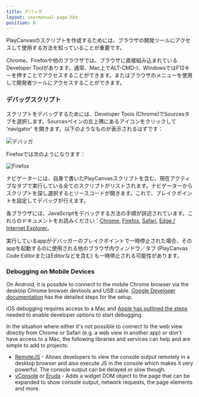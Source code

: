 ```yaml
---
title: デバッグ
layout: usermanual-page.hbs
position: 8
---
```


PlayCanvasのスクリプトを作成するためには、ブラウザの開発ツールにアクセスして使用する方法を知っていることが重要です。

Chrome、Firefoxや他のブラウザでは、ブラウザに直接組み込まれているDeveloper Toolがあります。通常、Mac上でALT-CMD-I、WindowsではF12キーを押すことでアクセスすることができます。またはブラウザのメニューを使用して開発者ツールにアクセスすることができます。

### デバッグスクリプト

スクリプトをデバッグするためには、Developer Tools (Chrome)でSourcesタブを選択します。Sourcesペインの左上隅にあるアイコンをクリックして 'navigator' を開きます。以下のようなものが表示されるはずです：

![デバッガ][1]

Firefoxでは次のようになります：

![Firefox][2]

ナビゲーターには、自身で書いたPlayCanvasスクリプトを含む、現在アクティブなタブで実行している全てのスクリプトがリストされます。ナビゲーターからスクリプトを探し選択するとソースコードが開きます。これで、ブレイクポイントを設定してデバッグが行えます。

各ブラウザには、JavaScriptをデバッグする方法の手順が詳述されています。これらのドキュメントをお読みください：[Chrome][3], [Firefox][4], [Safari][5], [Edge / Internet Explorer][6]。

<div class="alert alert-info"> 実行しているappがデバッガーのブレイクポイントで一時停止された場合、そのappを起動するのに使用される他のブラウザ内ウィンドウ／タブ (PlayCanvas Code EditorまたはEditorなどを含む) も一時停止される可能性があります。 </div>

### Debugging on Mobile Devices

On Android, it is possible to connect to the mobile Chrome browser via the desktop Chrome browser devtools and USB cable. [Google Developer documentation][7] has the detailed steps for the setup.

iOS debugging requires access to a Mac and [Apple has outlined the steps][8] needed to enable developer options to start debugging.

In the situation where either it's not possible to connect to the web view directly from Chrome or Safari (e.g. a web view in another app) or don't have access to a Mac, the following libraries and services can help and are simple to add to projects:

* [RemoteJS][9] - Allows developers to view the console output remotely in a desktop browser and also execute JS in the console which makes it very powerful. The console output can be delayed or slow though.
* [vConsole][10] or [Eruda][11] - Adds a widget DOM object to the page that can be expanded to show console output, network requests, the page elements and more.

[1]: /images/user-manual/scripting/debugging/chrome-debugger.jpg
[2]: /images/user-manual/scripting/debugging/firefox-debugger.jpg
[3]: https://developers.google.com/web/tools/chrome-devtools/javascript
[4]: https://developer.mozilla.org/en-US/docs/Tools/Debugger
[5]: https://developer.apple.com/safari/tools/
[6]: https://docs.microsoft.com/en-us/microsoft-edge/devtools-guide/debugger
[7]: https://developer.chrome.com/docs/devtools/remote-debugging/
[8]: https://webkit.org/web-inspector/enabling-web-inspector/
[9]: https://remotejs.com/
[10]: https://github.com/Tencent/vConsole
[11]: https://github.com/liriliri/eruda


